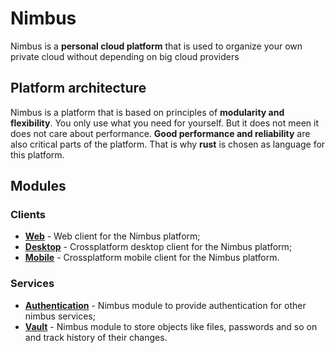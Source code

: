 # Nimbus

Nimbus is a **personal cloud platform** that is used to organize your own private cloud without depending on big cloud providers

## Platform architecture

Nimbus is a platform that is based on principles of **modularity and flexibility**. You only use what you need for yourself. But it does not meen it does not care about performance. **Good performance and reliability** are also critical parts of the platform. That is why **rust** is chosen as language for this platform.

## Modules
### Clients
- [**Web**](https://github.com/stkorkuts/nimbus-web) - Web client for the Nimbus platform;
- [**Desktop**](https://github.com/stkorkuts/nimbus-desktop) - Crossplatform desktop client for the Nimbus platform;
- [**Mobile**](https://github.com/stkorkuts/nimbus-mobile) - Crossplatform mobile client for the Nimbus platform.
### Services
- [**Authentication**](https://github.com/stkorkuts/nimbus-auth) - Nimbus module to provide authentication for other nimbus services;
- [**Vault**](https://github.com/stkorkuts/nimbus-vault) - Nimbus module to store objects like files, passwords and so on and track history of their changes.
